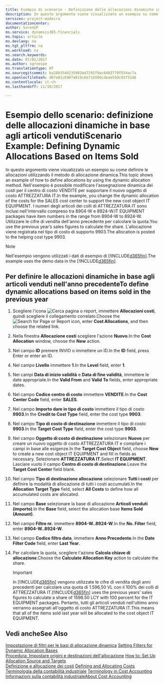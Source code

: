```yaml
---
title: Esempio di scenario - Definizione delle allocazioni dinamiche in base agli articoli venduti | Documenti Microsoft
description: In questo argomento viene visualizzato un esempio su come definire le allocazioni utilizzando il metodo di allocazione dinamica.
services: project-madeira
documentationcenter: 
author: SorenGP
ms.service: dynamics365-financials
ms.topic: article
ms.devlang: na
ms.tgt_pltfrm: na
ms.workload: na
ms.search.keywords: 
ms.date: 07/01/2017
ms.author: sgroespe
ms.translationtype: HT
ms.sourcegitcommit: ba26b354d235981bd7291f9ac6402779f554ac7a
ms.openlocfilehash: d87e01cb987a019c6e71b50dcdeae55dc0375146
ms.contentlocale: it-ch
ms.lasthandoff: 11/10/2017

---
```

# <a name="scenario-example-defining-dynamic-allocations-based-on-items-sold"></a><span data-ttu-id="82784-103">Esempio dello scenario: definizione delle allocazioni dinamiche in base agli articoli venduti</span><span class="sxs-lookup"><span data-stu-id="82784-103">Scenario Example: Defining Dynamic Allocations Based on Items Sold</span></span>
<span data-ttu-id="82784-104">In questo argomento viene visualizzato un esempio su come definire le allocazioni utilizzando il metodo di allocazione dinamica.</span><span class="sxs-lookup"><span data-stu-id="82784-104">This topic shows an example of how to define allocations by using the dynamic allocation method.</span></span> <span data-ttu-id="82784-105">Nell'esempio è possibile modificare l'assegnazione dinamica dei costi per il centro di costo VENDITE per supportare il nuovo oggetto di costo ATTREZZATURA IT.</span><span class="sxs-lookup"><span data-stu-id="82784-105">In the example, you change the dynamic allocation of the costs for the SALES cost center to support the new cost object IT EQUIPMENT.</span></span> <span data-ttu-id="82784-106">I numeri degli articoli dei colli di ATTREZZATURA IT sono inclusi nell'intervallo compreso tra 8904-W e 8924-W.</span><span class="sxs-lookup"><span data-stu-id="82784-106">IT EQUIPMENT packages have item numbers in the range from 8904-W to 8924-W.</span></span> <span data-ttu-id="82784-107">Utilizzare le cifre di vendita dell'anno precedente per calcolare la quota.</span><span class="sxs-lookup"><span data-stu-id="82784-107">You use the previous year’s sales figures to calculate the share.</span></span> <span data-ttu-id="82784-108">L'allocazione viene registrata nel tipo di costo di supporto 9903.</span><span class="sxs-lookup"><span data-stu-id="82784-108">The allocation is posted to the helping cost type 9903.</span></span>  

> [!NOTE]  
>  <span data-ttu-id="82784-109">Nell'esempio vengono utilizzati i dati di esempio di [!INCLUDE[d365fin](includes/d365fin_md.md)].</span><span class="sxs-lookup"><span data-stu-id="82784-109">The example uses the demo data in the [!INCLUDE[d365fin](includes/d365fin_md.md)].</span></span>  

## <a name="to-define-dynamic-allocations-based-on-items-sold-in-the-previous-year"></a><span data-ttu-id="82784-110">Per definire le allocazioni dinamiche in base agli articoli venduti nell'anno precedente</span><span class="sxs-lookup"><span data-stu-id="82784-110">To define dynamic allocations based on items sold in the previous year</span></span>  

1.  <span data-ttu-id="82784-111">Scegliere l'icona ![Cerca pagina o report](media/ui-search/search_small.png "icona Cerca pagina o report"), immettere **Allocazioni costi**, quindi scegliere il collegamento correlato.</span><span class="sxs-lookup"><span data-stu-id="82784-111">Choose the ![Search for Page or Report](media/ui-search/search_small.png "Search for Page or Report icon") icon, enter **Cost Allocations**, and then choose the related link.</span></span>  
2.  <span data-ttu-id="82784-112">Nella finestra **Allocazione costi** scegliere l'azione **Nuovo**.</span><span class="sxs-lookup"><span data-stu-id="82784-112">In the **Cost Allocation** window, choose the **New** action.</span></span>  
3.  <span data-ttu-id="82784-113">Nel campo **ID** premere INVIO o immettere un ID.</span><span class="sxs-lookup"><span data-stu-id="82784-113">In the **ID** field, press Enter or enter an ID.</span></span>  
4.  <span data-ttu-id="82784-114">Nel campo **Livello** immettere **1**.</span><span class="sxs-lookup"><span data-stu-id="82784-114">In the **Level** field, enter **1**.</span></span>  
5.  <span data-ttu-id="82784-115">Nei campi **Data di inizio validità** e **Data di fine validità**, immettere le date appropriate.</span><span class="sxs-lookup"><span data-stu-id="82784-115">In the **Valid From** and **Valid To** fields, enter appropriate dates.</span></span>  
6.  <span data-ttu-id="82784-116">Nel campo **Codice centro di costo** immettere **VENDITE**.</span><span class="sxs-lookup"><span data-stu-id="82784-116">In the **Cost Center Code** field, enter **SALES**.</span></span>  
7.  <span data-ttu-id="82784-117">Nel campo **Importo dare in tipo di costo** immettere il tipo di costo **9903**.</span><span class="sxs-lookup"><span data-stu-id="82784-117">In the **Credit to Cost Type** field, enter the cost type **9903**.</span></span>  
8.  <span data-ttu-id="82784-118">Nel campo **Tipo di costo di destinazione** immettere il tipo di costo **9903**.</span><span class="sxs-lookup"><span data-stu-id="82784-118">In the **Target Cost Type** field, enter the cost type **9903**.</span></span>  
9. <span data-ttu-id="82784-119">Nel campo **Oggetto di costo di destinazione** selezionare **Nuovo** per creare un nuovo oggetto di costo ATTREZZATURA IT e compilare i campi in base alle esigenze.</span><span class="sxs-lookup"><span data-stu-id="82784-119">In the **Target Cost Object** field, choose **New** to create a new cost object IT EQUIPMENT and fill in fields as necessary.</span></span> <span data-ttu-id="82784-120">Selezionare **ATTREZZATURA IT**.</span><span class="sxs-lookup"><span data-stu-id="82784-120">Select **IT EQUIPMENT**.</span></span> <span data-ttu-id="82784-121">Lasciare vuoto il campo **Centro di costo di destinazione**.</span><span class="sxs-lookup"><span data-stu-id="82784-121">Leave the **Target Cost Center** field blank.</span></span>  
10. <span data-ttu-id="82784-122">Nel campo **Tipo di destinazione allocazione** selezionare **Tutti i costi** per definire la modalità di allocazione di tutti i costi accumulati.</span><span class="sxs-lookup"><span data-stu-id="82784-122">In the **Allocation Target Type** field, select **All Costs** to define how all accumulated costs are allocated.</span></span>  
11. <span data-ttu-id="82784-123">Nel campo **Base** selezionare la base di allocazione **Articoli venduti (importo)**.</span><span class="sxs-lookup"><span data-stu-id="82784-123">In the **Base** field, select the allocation base **Items Sold (Amount)**.</span></span>  
12. <span data-ttu-id="82784-124">Nel campo **Filtro nr.** immettere **8904-W..8924-W**.</span><span class="sxs-lookup"><span data-stu-id="82784-124">In the **No. Filter** field, enter **8904-W..8924-W**.</span></span>  
13. <span data-ttu-id="82784-125">Nel campo **Codice filtro data**, immettere **Anno Precedente**.</span><span class="sxs-lookup"><span data-stu-id="82784-125">In the **Date Filter Code** field, enter **Last Year**.</span></span>  
14. <span data-ttu-id="82784-126">Per calcolare la quota, scegliere l'azione **Calcola chiave di allocazione**.</span><span class="sxs-lookup"><span data-stu-id="82784-126">Choose the **Calculate Allocation Key** action to calculate the share.</span></span>  

    > [!IMPORTANT]  
    >  <span data-ttu-id="82784-127">In [!INCLUDE[d365fin](includes/d365fin_md.md)] vengono utilizzate le cifre di vendita degli anni precedenti per calcolare una quota di 1.596,50 VL con il 100% dei colli di ATTREZZATURA IT.</span><span class="sxs-lookup"><span data-stu-id="82784-127">[!INCLUDE[d365fin](includes/d365fin_md.md)] uses the previous years’ sales figures to calculate a share of 1596.50 LCY with 100 percent for the IT EQUIPMENT packages.</span></span> <span data-ttu-id="82784-128">Pertanto, tutti gli articoli venduti nell'ultimo anno verranno assegnati all'oggetto di costo ATTREZZATURA IT.</span><span class="sxs-lookup"><span data-stu-id="82784-128">This means that all of the items sold last year will be allocated to the cost object IT EQUIPMENT.</span></span>  

## <a name="see-also"></a><span data-ttu-id="82784-129">Vedi anche</span><span class="sxs-lookup"><span data-stu-id="82784-129">See Also</span></span>  
 <span data-ttu-id="82784-130">[Impostazione di filtri per le basi di allocazione dinamica](finance-setting-filters-for-dynamic-allocation-bases.md) </span><span class="sxs-lookup"><span data-stu-id="82784-130">[Setting Filters for Dynamic Allocation Bases](finance-setting-filters-for-dynamic-allocation-bases.md) </span></span>  
 <span data-ttu-id="82784-131">[Procedura: Impostare origini e destinazioni dell'allocazione](finance-how-to-set-up-allocation-source-and-targets.md) </span><span class="sxs-lookup"><span data-stu-id="82784-131">[How to: Set Up Allocation Source and Targets](finance-how-to-set-up-allocation-source-and-targets.md) </span></span>  
 <span data-ttu-id="82784-132">[Definizione e allocazione dei costi](finance-define-and-allocate-costs.md) </span><span class="sxs-lookup"><span data-stu-id="82784-132">[Defining and Allocating Costs](finance-define-and-allocate-costs.md) </span></span>  
 <span data-ttu-id="82784-133">[Terminologia della contabilità industriale](finance-terminology-in-cost-accounting.md) </span><span class="sxs-lookup"><span data-stu-id="82784-133">[Terminology in Cost Accounting](finance-terminology-in-cost-accounting.md) </span></span>  
 [<span data-ttu-id="82784-134">Informazioni sulla contabilità industriale</span><span class="sxs-lookup"><span data-stu-id="82784-134">About Cost Accounting</span></span>](finance-about-cost-accounting.md)

